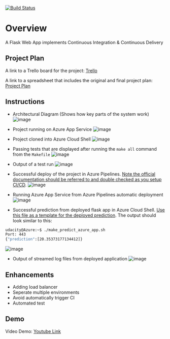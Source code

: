 [![Build Status](https://dev.azure.com/odluser268853/python-project/_apis/build/status%2Fngynanhtai.azure-ci-cd?branchName=main)](https://dev.azure.com/odluser268853/python-project/_build/latest?definitionId=1&branchName=main)

# Overview

A Flask Web App implements Continuous Integration & Continuous Delivery

## Project Plan

A link to a Trello board for the project: [Trello](https://trello.com/invite/b/67132816942a751c9d371724/ATTI7640898009fb946f9d46ce31b4e2b4b5C12B0C25/udacity-project)

A link to a spreadsheet that includes the original and final project plan: [Project Plan](https://docs.google.com/spreadsheets/d/1W7-2dZRL0NmAcCXBJ_DMLMAVCHSuuxOiBartLt40X3E/edit?usp=sharing)

## Instructions

* Architectural Diagram (Shows how key parts of the system work)
![image](https://github.com/user-attachments/assets/d2f339e7-0d13-4739-b0e3-a80625075114)

* Project running on Azure App Service
![image](https://github.com/user-attachments/assets/b2248c23-919c-4665-b797-953cd005efb5)

* Project cloned into Azure Cloud Shell
![image](https://github.com/user-attachments/assets/10367c04-3368-406d-96a9-e79f26935982)

* Passing tests that are displayed after running the `make all` command from the `Makefile`
![image](https://github.com/user-attachments/assets/ad2b892e-5844-4ee7-b263-8a13de802719)

* Output of a test run
![image](https://github.com/user-attachments/assets/74907acf-8a3b-435b-adad-a8a806fe3b91)

* Successful deploy of the project in Azure Pipelines.  [Note the official documentation should be referred to and double checked as you setup CI/CD](https://docs.microsoft.com/en-us/azure/devops/pipelines/ecosystems/python-webapp?view=azure-devops).
![image](https://github.com/user-attachments/assets/b6142916-568a-4ae6-8dc5-d2be5e9779b4)

* Running Azure App Service from Azure Pipelines automatic deployment
![image](https://github.com/user-attachments/assets/731663ad-dfe0-4e95-804a-94214c31982f)


* Successful prediction from deployed flask app in Azure Cloud Shell.  [Use this file as a template for the deployed prediction](https://github.com/udacity/nd082-Azure-Cloud-DevOps-Starter-Code/blob/master/C2-AgileDevelopmentwithAzure/project/starter_files/flask-sklearn/make_predict_azure_app.sh).
The output should look similar to this:

```bash
udacity@Azure:~$ ./make_predict_azure_app.sh
Port: 443
{"prediction":[20.35373177134412]}
```
![image](https://github.com/user-attachments/assets/0366b8d8-605c-41d7-b586-fa7584fddaff)


* Output of streamed log files from deployed application
![image](https://github.com/user-attachments/assets/f273e7a3-1828-4449-ac0a-5796995e5961)

> 

## Enhancements

- Adding load balancer
- Seperate multiple environments
- Avoid automatically trigger CI
- Automated test

## Demo 

Video Demo: [Youtube Link](https://youtu.be/nLYnLkO9R1s)


